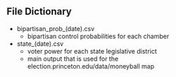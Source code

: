 ## File Dictionary

- bipartisan_prob_(date).csv
  - bipartisan control probabilities for each chamber
- state_(date).csv
  - voter power for each state legislative district
  - main output that is used for the election.princeton.edu/data/moneyball map
